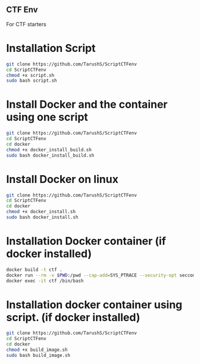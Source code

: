 ## CTF Env
For CTF starters

# Installation Script
```bash
git clone https://github.com/TarushS/ScriptCTFenv
cd ScriptCTFenv
chmod +x script.sh
sudo bash script.sh
```

# Install Docker and the container using one script
```bash
git clone https://github.com/TarushS/ScriptCTFenv
cd ScriptCTFenv
cd docker
chmod +x docker_install_build.sh
sudo bash docker_install_build.sh
```

# Install Docker on linux
```bash
git clone https://github.com/TarushS/ScriptCTFenv
cd ScriptCTFenv
cd docker
chmod +x docker_install.sh
sudo bash docker_install.sh
```

# Installation Docker container (if docker installed)
```bash
docker build -t ctf .
docker run --rm -v $PWD:/pwd --cap-add=SYS_PTRACE --security-opt seccomp=unconfined -d --name ctf -i ctf .
docker exec -it ctf /bin/bash
```

# Installation docker container using script. (if docker installed)
```bash
git clone https://github.com/TarushS/ScriptCTFenv
cd ScriptCTFenv
cd docker
chmod +x build_image.sh
sudo bash build_image.sh
```

